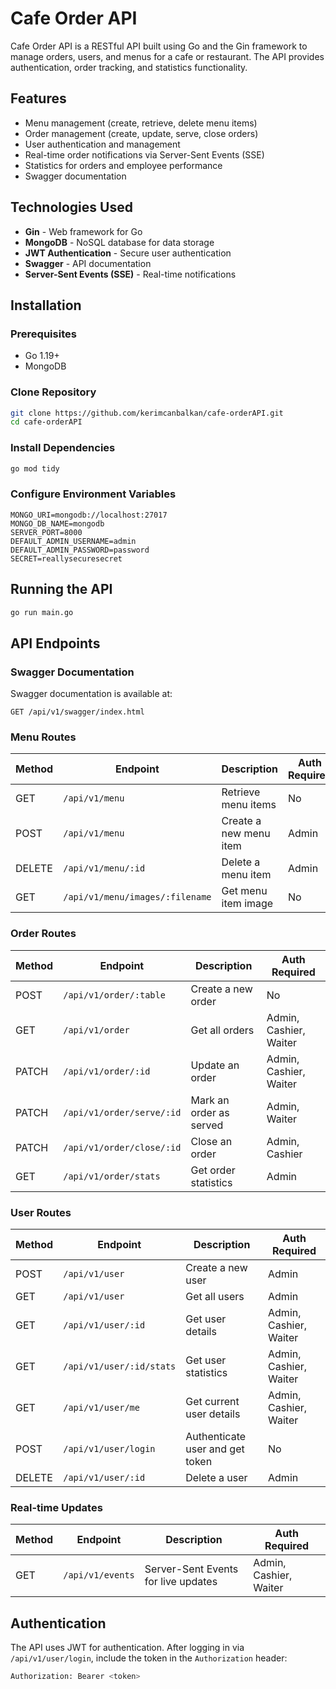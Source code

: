 # Cafe Order API

Cafe Order API is a RESTful API built using Go and the Gin framework to manage orders, users, and menus for a cafe or restaurant. The API provides authentication, order tracking, and statistics functionality.

## Features
- Menu management (create, retrieve, delete menu items)
- Order management (create, update, serve, close orders)
- User authentication and management
- Real-time order notifications via Server-Sent Events (SSE)
- Statistics for orders and employee performance
- Swagger documentation

## Technologies Used
- **Gin** - Web framework for Go
- **MongoDB** - NoSQL database for data storage
- **JWT Authentication** - Secure user authentication
- **Swagger** - API documentation
- **Server-Sent Events (SSE)** - Real-time notifications

## Installation

### Prerequisites
- Go 1.19+
- MongoDB

### Clone Repository
```sh
git clone https://github.com/kerimcanbalkan/cafe-orderAPI.git
cd cafe-orderAPI
```

### Install Dependencies
```sh
go mod tidy
```

### Configure Environment Variables

```
MONGO_URI=mongodb://localhost:27017
MONGO_DB_NAME=mongodb
SERVER_PORT=8000
DEFAULT_ADMIN_USERNAME=admin
DEFAULT_ADMIN_PASSWORD=password
SECRET=reallysecuresecret
```

## Running the API
```sh
go run main.go
```

## API Endpoints

### Swagger Documentation
Swagger documentation is available at:
```
GET /api/v1/swagger/index.html
```

### Menu Routes
| Method | Endpoint               | Description                          | Auth Required |
|--------|------------------------|--------------------------------------|--------------|
| GET    | `/api/v1/menu`          | Retrieve menu items                 | No           |
| POST   | `/api/v1/menu`          | Create a new menu item              | Admin        |
| DELETE | `/api/v1/menu/:id`      | Delete a menu item                  | Admin        |
| GET    | `/api/v1/menu/images/:filename` | Get menu item image         | No           |

### Order Routes
| Method | Endpoint                | Description                          | Auth Required |
|--------|-------------------------|--------------------------------------|--------------|
| POST   | `/api/v1/order/:table`   | Create a new order                  | No           |
| GET    | `/api/v1/order`          | Get all orders                      | Admin, Cashier, Waiter |
| PATCH  | `/api/v1/order/:id`      | Update an order                     | Admin, Cashier, Waiter |
| PATCH  | `/api/v1/order/serve/:id`| Mark an order as served             | Admin, Waiter |
| PATCH  | `/api/v1/order/close/:id`| Close an order                      | Admin, Cashier |
| GET    | `/api/v1/order/stats`    | Get order statistics                | Admin        |

### User Routes
| Method | Endpoint                  | Description                          | Auth Required |
|--------|---------------------------|--------------------------------------|--------------|
| POST   | `/api/v1/user`            | Create a new user                   | Admin        |
| GET    | `/api/v1/user`            | Get all users                       | Admin        |
| GET    | `/api/v1/user/:id`        | Get user details                    | Admin, Cashier, Waiter |
| GET    | `/api/v1/user/:id/stats`  | Get user statistics                 | Admin, Cashier, Waiter |
| GET    | `/api/v1/user/me`         | Get current user details            | Admin, Cashier, Waiter |
| POST   | `/api/v1/user/login`      | Authenticate user and get token     | No           |
| DELETE | `/api/v1/user/:id`        | Delete a user                       | Admin        |

### Real-time Updates
| Method | Endpoint         | Description                          | Auth Required |
|--------|-----------------|--------------------------------------|--------------|
| GET    | `/api/v1/events`| Server-Sent Events for live updates | Admin, Cashier, Waiter|

## Authentication
The API uses JWT for authentication. After logging in via `/api/v1/user/login`, include the token in the `Authorization` header:
```sh
Authorization: Bearer <token>
```
